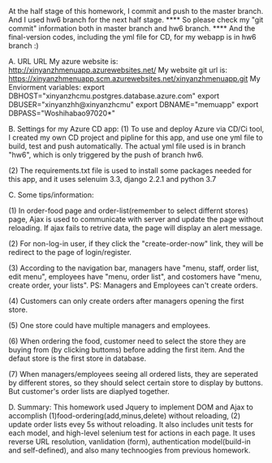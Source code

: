 
<Git comit and branch>
At the half stage of this homework, I commit and push to the master branch. And I used hw6 branch for the next half stage.
**** So please check my "git commit" information both in master branch and hw6 branch. ****
And the final-version codes, including the yml file for CD, for my webapp is in hw6 branch :)


A. URL
URL My azure website is: http://xinyanzhmenuapp.azurewebsites.net/ 
My website git url is: https://xinyanzhmenuapp.scm.azurewebsites.net/xinyanzhmenuapp.git
My Enviorment variables:
export DBHOST="xinyanzhcmu.postgres.database.azure.com"
export DBUSER="xinyanzhh@xinyanzhcmu"
export DBNAME="memuapp"
export DBPASS="Woshihabao97020*"


B. Settings for my Azure CD app:
(1)  To use and deploy Azure via CD/Ci tool, I created my own CD project and pipline for this app, and use one yml file to build, test and push automatically. 
The actual yml file used is in branch "hw6", which is only triggered by the push of branch hw6.
      
(2) The requirements.txt file is used to install some packages needed for this app, and it uses selenuim 3.3, django 2.2.1 and python 3.7



C. Some tips/information:

(1) In order-food page and order-list(remember to select differnt stores) page, Ajax is used to communicate with server and update the page without reloading. If ajax fails to retrive data, the page will display an alert message.   

(2) For non-log-in user, if they click the "create-order-now" link, they will be redirect to the page of login/register.

(3) According to the navigation bar, managers have "menu, staff, order list, edit menu", employees have "menu, order list", and costomers have "menu, create order, your lists".
PS: Managers and Employees can't create orders.

(4) Customers can only create orders after managers opening the first store.

(5) One store could have multiple managers and employees.

(6) When ordering the food, customer need to select the store they are buying from (by clicking buttoms) before adding the first item. And the defaut store is the first store in database.

(7) When managers/employees seeing all ordered lists, they are seperated by different stores, so they should select certain store to display by buttons. But customer's order lists are diaplyed together.



D. Summary:
This homework used Jquery to implement DOM and Ajax to accomplish (1)food-ordering(add,minus,delete) without reloading, (2) update order lists evey 5s without reloading. 
It also includes unit tests for each model, and high-level selenium test for actions in each page. 
It uses reverse URL resolution, vanlidation (form), authentication model(build-in and self-defined), and also many technoogies from previous homework.





